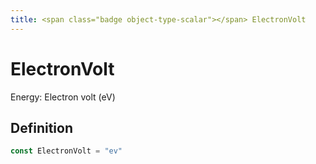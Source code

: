 ```yaml
---
title: <span class="badge object-type-scalar"></span> ElectronVolt
---
```

# <span class="badge object-type-scalar"></span> ElectronVolt

Energy: Electron volt (eV)

## Definition

```go
const ElectronVolt = "ev"
```
